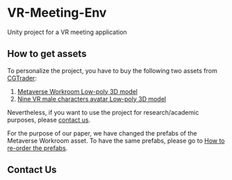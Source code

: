 # VR-Meeting-Env
Unity project for a VR meeting application
## How to get assets
To personalize the project, you have to buy the following two assets from [CGTrader](https://www.cgtrader.com/): 
   1. [Metaverse Workroom Low-poly 3D model](https://www.cgtrader.com/3d-models/architectural/other/metaverse-workroom)
   2. [Nine VR male characters avatar Low-poly 3D model](https://www.cgtrader.com/3d-models/character/man/nine-vr-male-characters-avatar) 

Nevertheless, if you want to use the project for research/academic purposes, please [contact us](#contact-us).

For the purpose of our paper, we have changed the prefabs of the Metaverse Workroom asset. To have the same prefabs, please go to [How to re-order the prefabs](https://github.com/AmineAndam04/Malicious-VR-Meeting-Env/blob/main/Reorder-Prefabs-MetaWorkroom.md).

   
## Contact Us
